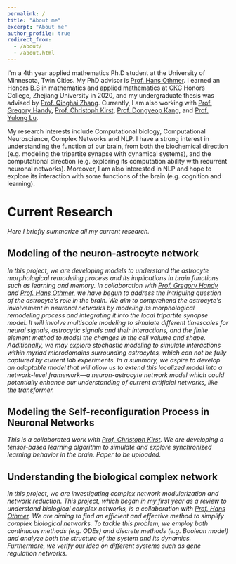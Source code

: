```yaml
---
permalink: /
title: "About me"
excerpt: "About me"
author_profile: true
redirect_from: 
  - /about/
  - /about.html
---
```


I'm a 4th year applied mathematics Ph.D student at the University of Minnesota, Twin Cities. My PhD advisor is [Prof. Hans Othmer](https://www-users.cse.umn.edu/~othmer/). I earned an Honors B.S in mathematics and applied mathematics at CKC Honors College, Zhejiang University in 2020, and my undergraduate thesis was advised by [Prof. Qinghai Zhang](https://person.zju.edu.cn/en/qinghai). Currently, I am also working with [Prof. Gregory Handy](https://gregoryhandy.github.io/), [Prof. Christoph Kirst](https://neurograd.ucsf.edu/people/christoph-kirst-phd-ms-bs), [Prof. Dongyeop Kang](https://dykang.github.io/), and [Prof. Yulong Lu](https://lu.math.umn.edu/).

My research interests include Computational biology, Computational Neuroscience, Complex Networks and NLP. I have a strong interest in understanding the function of our brain, from both the biochemical direction (e.g. modeling the tripartite synapse with dynamical systems), and the computational direction (e.g. exploring its computation ability with recurrent neuronal networks). Moreover, I am also interested in NLP and hope to explore its interaction with some functions of the brain (e.g. cognition and learning).

Current Research
======
*Here I briefly summarize all my current research.*

Modeling of the neuron-astrocyte network
------
*In this project, we are developing models to understand the astrocyte morphological remodeling process and its implications in brain functions such as learning and memory. In collaboration with [Prof. Gregory Handy](https://gregoryhandy.github.io/) and [Prof. Hans Othmer](https://www-users.cse.umn.edu/~othmer/), we have begun to address the intriguing question of the astrocyte's role in the brain. We aim to comprehend the astrocyte's involvement in neuronal networks by modeling its morphological remodeling process and integrating it into the local tripartite synapse model. It will involve multiscale modeling to simulate different timescales for neural signals, astrocytic signals and their interactions, and the finite element method to model the changes in the cell volume and shape. Additionally, we may explore stochastic modeling to simulate interactions within myriad microdomains surrounding astrocytes, which can not be fully captured by current lab experiments. In a summary, we aspire to develop an adaptable model that will allow us to extend this localized model into a network-level framework—a neuron-astrocyte network model which could potentially enhance our understanding of current artificial networks, like the transformer.*

Modeling the Self-reconfiguration Process in Neuronal Networks
------
*This is a collaborated work with [Prof. Christoph Kirst](https://neurograd.ucsf.edu/people/christoph-kirst-phd-ms-bs). We are developing a tensor-based learning algorithm to simulate and explore synchronized learning behavior in the brain. Paper to be uploaded.*

Understanding the biological complex network
------
*In this project, we are investigating complex network modularization and network reduction. This project, which began in my first year as a review to understand biological complex networks, is a collaboration with [Prof. Hans Othmer](https://www-users.cse.umn.edu/~othmer/). We are aiming to find an efficient and effective method to simplify complex biological networks. To tackle this problem, we employ both continuous methods (e.g. ODEs) and discrete methods (e.g. Boolean model) and analyze both the structure of the system and its dynamics. Furthermore, we verify our idea on different systems such as gene regulation networks.*

